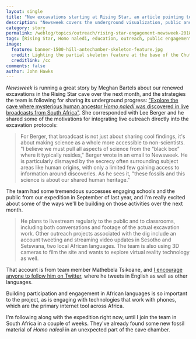 ```yaml
---
layout: single
title: "New excavations starting at Rising Star, an article pointing to some ways to follow the expedition"
description: "Newsweek covers the underground visualization, public and educational engagement in the fieldwork of our South African team."
category: story
permalink: /weblog/topics/outreach/rising-star-engagement-newsweek-2018.html
tags: [Rising Star, Homo naledi, education, outreach, public engagement, Lee Berger]
image:
  feature: banner-1500-hill-antechamber-skeleton-feature.jpg
  credit: Lighting the partial skeleton feature at the base of the Chute, September 2017. Photo by John Hawks
  creditlink: /cc
comments: false
author: John Hawks
---
```



<em>Newsweek</em> is running a great story by Meghan Bartels about our renewed excavations in the Rising Star cave over the next month, and the strategies the team is following for sharing its underground progress: <a href="http://www.newsweek.com/explore-cave-where-mysterious-human-ancestor-homo-naledi-was-discovered-live-823613">"Explore the cave where mysterious human ancestor <em>Homo naledi</em> was discovered in live broadcasts from South Africa"</a>. She corresponded with Lee Berger and he shared some of the motivations for integrating live outreach directly into the excavation protocols:

<blockquote>For Berger, that broadcast is not just about sharing cool findings, it's about making science as a whole more accessible to non-scientists. "I believe we must pull all aspects of science from the “black box” where it typically resides," Berger wrote in an email to Newsweek. He is particularly dismayed by the secrecy often surrounding subject areas like human origins, with only a limited few gaining access to information around discoveries. As he sees it, "these fossils and this science is about our shared human heritage."</blockquote>

The team had some tremendous successes engaging schools and the public from our expedition in September of last year, and I'm really excited about some of the ways we'll be building on those activities over the next month.

<blockquote>He plans to livestream regularly to the public and to classrooms, including both conversations and footage of the actual excavation work. Other outreach projects associated with the dig include an account tweeting and streaming video updates in Sesotho and Setswana, two local African languages. The team is also using 3D cameras to film the site and wants to explore virtual reality technology as well.</blockquote>

That account is from team member Mathebela Tsikoane, and <a href="https://twitter.com/mathabela_flip">I encourage anyone to follow him on Twitter</a>, where he tweets in English as well as other languages.

Building participation and engagement in African languages is so important to the project, as is engaging with technologies that work with phones, which are the primary internet tool across Africa.

I'm following along with the expedition right now, until I join the team in South Africa in a couple of weeks. They've already found some new fossil material of <em>Homo naledi</em> in an unexpected part of the cave chamber.

